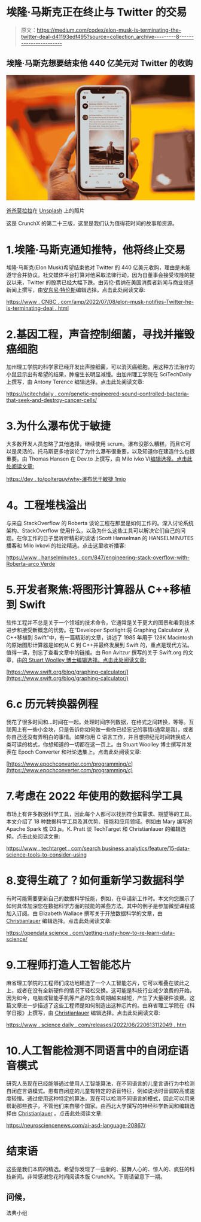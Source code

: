 # 埃隆·马斯克正在终止与 Twitter 的交易

> 原文：<https://medium.com/codex/elon-musk-is-terminating-the-twitter-deal-d41193edf495?source=collection_archive---------8----------------------->

## 埃隆·马斯克想要结束他 440 亿美元对 Twitter 的收购

![](img/0e4e1af3e055f1f4dff9e813d5099aa1.png)

[爸爸莫拉拉](https://unsplash.com/@daddymohlala?utm_source=medium&utm_medium=referral)在 [Unsplash](https://unsplash.com?utm_source=medium&utm_medium=referral) 上的照片

这是 CrunchX 的第二十三版，这里是我们认为值得花时间的故事和资源。

# 1.埃隆·马斯克通知推特，他将终止交易

埃隆·马斯克(Elon Musk)希望结束他对 Twitter 的 440 亿美元收购，理由是未能遵守合并协议。社交媒体平台打算对他采取法律行动，因为自董事会接受埃隆的提议以来，Twitter 的股票已经大幅下跌。由劳伦·费纳在美国消费者新闻与商业频道新闻上撰写，由[安东尼·特伦斯](https://medium.com/u/e178959c822?source=post_page-----d41193edf495--------------------------------)编辑选择。点击此处阅读文章:

[https://www . CNBC . com/amp/2022/07/08/elon-musk-notifies-Twitter-he-is-terminating-deal . html](https://www.cnbc.com/amp/2022/07/08/elon-musk-notifies-twitter-he-is-terminating-deal.html)

# 2.基因工程，声音控制细菌，寻找并摧毁癌细胞

加州理工学院的科学家已经开发出声控细菌，可以消灭癌细胞。用这种方法治疗的小鼠显示出有希望的结果，肿瘤生长明显减慢。由加州理工学院在 SciTechDaily 上撰写，由 Antony Terence 编辑选择。点击此处阅读文章:

[https://scitechdaily . com/genetic-engineered-sound-controlled-bacteria-that-seek-and-destroy-cancer-cells/](https://scitechdaily.com/genetically-engineered-sound-controlled-bacteria-that-seek-and-destroy-cancer-cells/)

# 3.为什么瀑布优于敏捷

大多数开发人员忽略了其他选择，继续使用 scrum。瀑布没那么糟糕，而且它可以是灵活的。托马斯更多地谈论了为什么瀑布很重要，以及知道你在建造什么也很重要。由 Thomas Hansen 在 Dev.to 上撰写，由 Milo ivko VI[编辑选择。点击此处阅读文章:](https://medium.com/u/3ee57b082bb?source=post_page-----d41193edf495--------------------------------)

[https://dev . to/polterguy/why-瀑布优于敏捷 1mjo](https://dev.to/polterguy/why-waterfall-is-superior-to-agile-1mjo)

# **4。工程堆栈溢出**

与来自 StackOverflow 的 Roberta 谈论工程在那里是如何工作的。深入讨论系统架构、StackOverflow 使用什么，以及为什么这些工具可以解决它们自己的问题。在你工作的日子里听听精彩的谈话:)Scott Hanselman 的 HANSELMINUTES 播客和 Milo ivkovi 的社论精选。点击这里收听播客:

[https://www . hanselminutes . com/847/engineering-stack-overflow-with-Roberta-arco Verde](https://www.hanselminutes.com/847/engineering-stack-overflow-with-roberta-arcoverde)

# 5.开发者聚焦:将图形计算器从 C++移植到 Swift

软件工程并不总是关于一个领域的技术命令，它通常是关于更大的图景和看到技术进步和接受新概念的优势。在“Developer Spotlight:将 Graphing Calculator 从 C++移植到 Swift”中，有一篇精彩的文章，讲述了 1985 年用于 128K Macintosh 的原始图形计算器是如何从 C 到 C++并最终发展到 Swift 的，重点是现代方法。值得一读，别忘了查看文章中的链接。由 Ron Avitzur 撰写的关于 Swift.org 的文章，由[的 Stuart Woolley 博士编辑选择。点击此处阅读文章:](https://medium.com/u/a435b5883828?source=post_page-----d41193edf495--------------------------------)

[https://www.swift.org/blog/graphing-calculator/](https://www.swift.org/blog/graphing-calculator/)

# 6.c 历元转换器例程

我花了很多时间和…时间在一起。处理时间序列数据，在格式之间转换，等等。互联网上有一些小金块，只是告诉你如何做一些你已经忘记的事情(通常是我)，或者你自己还没有弄明白的事情。如果你用 C 语言工作，并且想把纪元时间转换成人类可读的格式，你想知道的一切都在这一页上。由 Stuart Woolley 博士撰写并发表在 Epoch Converter 和社论选集上。点击此处阅读文章:

[https://www.epochconverter.com/programming/c](https://www.epochconverter.com/programming/c)

# 7.考虑在 2022 年使用的数据科学工具

市场上有许多数据科学工具，因此每个人都可以找到符合其需求、期望等的工具。本文介绍了 18 种数据科学工具及其优势、技能和应用领域。例如由 Mary 编写的 Apache Spark 或 D3.js。K. Pratt 谈 TechTarget 和 Christianlauer 的编辑选择。点击此处阅读文章:

[https://www . techtarget . com/search business analytics/feature/15-data-science-tools-to-consider-using](https://www.techtarget.com/searchbusinessanalytics/feature/15-data-science-tools-to-consider-using)

# 8.变得生疏了？如何重新学习数据科学

有时可能需要更新自己的数据科学技能，例如，在申请新工作时。本文向您展示了如何具体加深您在数据科学方面的技能的某些方法。其中的例子是参加微型课程或加入订阅。由 Elizabeth Wallace 撰写关于开放数据科学的文章，由 [Christianlauer](https://medium.com/u/2696f801a31a?source=post_page-----d41193edf495--------------------------------) 编辑选择。点击此处阅读文章:

[https://opendata science . com/getting-rusty-how-to-re-learn-data-science/](https://opendatascience.com/getting-rusty-how-to-relearn-data-science/)

# 9.工程师打造人工智能芯片

麻省理工学院的工程师们成功地建造了一个人工智能芯片，它可以堆叠在彼此之上，或者在没有全新硬件的情况下轻松交换。这可能是科技行业减少浪费的开始，因为如今，电脑或智能手机等产品的生命周期越来越短，产生了大量硬件浪费。这篇文章进一步描述了这些工程师是如何制造出这种芯片的。由麻省理工学院在《科学日报》上撰写，由 [Christianlauer](https://medium.com/u/2696f801a31a?source=post_page-----d41193edf495--------------------------------) 编辑选择。点击此处阅读文章:

[https://www . science daily . com/releases/2022/06/220613112049 . htm](https://www.sciencedaily.com/releases/2022/06/220613112049.htm)

# 10.人工智能检测不同语言中的自闭症语音模式

研究人员现在已经能够通过使用人工智能算法，在不同语言的儿童言语行为中检测自闭症言语模式。患有自闭症的儿童有特定的语音特征，例如说话时音调较高或速度较慢。通过使用这种特定的算法，现在可以检测不同语言的模式，因此可以用来帮助那些孩子，不管他们来自哪个国家。由西北大学撰写的神经科学新闻和编辑选择由 [Christianlauer](https://medium.com/u/2696f801a31a?source=post_page-----d41193edf495--------------------------------) 。点击此处阅读文章:

https://neurosciencenews.com/ai-asd-language-20867/

# 结束语

这些是我们本周的精选。希望你发现了一些新的、鼓舞人心的、惊人的、疯狂的科技新闻。非常感谢您花时间阅读本版 CrunchX。下周请留意下一期。

## 问候，

法典小组